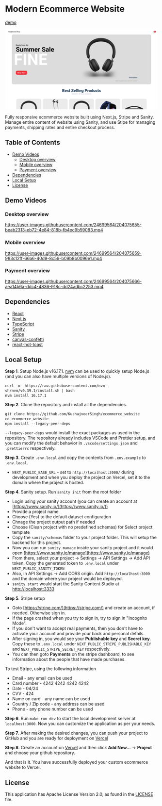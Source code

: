 # Modern Ecommerce Website
[demo](https://kushaj-ecommerce-website.vercel.app/)

![](assets/demo_image.png)

Fully responsive ecommerce website built using Next.js, Stripe and Sanity. Manage entire content of website using Sanity, and use Stipe for managing payments, shipping rates and entire checkout process.

## Table of Contents
- [Demo Videos](#demo-videos)
    - [Desktop overview](#desktop-overview)
    - [Mobile overview](#mobile-overview)
    - [Payment overview](#placing-an-order)
- [Dependencies](#dependencies)
- [Local Setup](#local-setup)
- [License](#license)

## Demo Videos

### Desktop overview

https://user-images.githubusercontent.com/24699564/204075655-beab2313-eb72-4e84-818b-fb4ec9b59083.mp4

### Mobile overview

https://user-images.githubusercontent.com/24699564/204075659-983c12ff-66a6-40d9-8c59-b09b8b0096e1.mp4

### Payment overview

https://user-images.githubusercontent.com/24699564/204075666-aea14b6a-ddc4-4836-918c-dd24adbc2253.mp4

## Dependencies
- [React](https://reactjs.org/)
- [Next.js](https://nextjs.org/)
- [TypeScript](https://www.typescriptlang.org/)
- [Sanity](https://www.sanity.io/)
- [Stripe](https://stripe.com/en-gb-us)
- [canvas-confetti](https://github.com/catdad/canvas-confetti#readme)
- [react-hot-toast](https://react-hot-toast.com/)

## Local Setup
**Step 1**. Setup Node.js v16.17.1. [nvm](https://github.com/nvm-sh/nvm) can be used to quickly setup Node.js (and you can also have multiple versions of Node.js).
```
curl -o- https://raw.githubusercontent.com/nvm-sh/nvm/v0.39.1/install.sh | bash
nvm install 16.17.1
```

**Step 2**. Clone the repository and install all the dependencies.
```
git clone https://github.com/KushajveerSingh/ecommerce_website
cd ecommerce_website
npm install --legacy-peer-deps
```

`--legacy-peer-deps` would install the exact packages as used in the repository. The repository already includes VSCode and Prettier setup, and you can modify the default behavior in `.vscode/settings.json` and `.prettierrc` respectively.

**Step 3**. Create `.env.local` and copy the contents from `.env.example` to `.env.local`.
- `NEXT_PUBLIC_BASE_URL` - set to `http://localhost:3000/` during development and when you deploy the project on Vercel, set it to the domain where the project is hosted.

**Step 4**. Sanity setup. Run `sanity init` from the root folder
- Login using your sanity account (you can create an account at [https://www.sanity.io/](https://www.sanity.io/))
- Provide a project name
- Choose (Yes) to the default dataset configuration
- Chnage the project output path if needed
- Choose (Clean project with no predefined schemas) for Select project template
- Copy the `sanity/schemas` folder to your project folder. This will setup the backend for this project.
- Now you can run `sanity manage` inside your sanity project and it would open [https://www.sanity.io/manage](https://www.sanity.io/manage)
- From there, select your project -> Settings -> API Settings -> Add API token. Copy the generated token to `.env.local` under `NEXT_PUBLIC_SANITY_TOKEN`
- Also, in API Settings -> Add CORS origin. Add `http://localhost:3000` and the domain where your project would be deployed.
- `sanity start` would start the Sanity Content Studio at [http://localhost:3333](http://localhost:3333)

**Step 5**. Stripe setup
- Goto [https://stripe.com/](https://stripe.com/) and create an account, if needed. Otherwise sign in.
- If the page crashed when you try to sign in, try to sign in "Incognito Mode".
- If you don't want to accept real payments, then you don't have to activate your account and provide your back and personal details.
- After signing in, you would see your **Publishable key** and **Secret key**. Copy these to `.env.local` under `NEXT_PUBLIC_STRIPE_PUBLISHABLE_KEY` and `NEXT_PUBLIC_STRIPE_SECRET_KEY` respectively.
- You can then goto **Payments** on the stripe dashboard, to see information about the people that have made purchases.

To test Stripe, using the following information
- Email - any email can be used
- Card number - 4242 4242 4242 4242
- Date - 04/24
- CVV - 424
- Name on card - any name can be used
- Country / Zip code - any address can be used
- Phone - any phone number can be used

**Step 6**. Run `make run dev` to start the local development server at `localhost:3000`. Now you can customize the application as per your needs.

**Step 7**. After making the desired changes, you can push your project to GitHub and you are ready for deployment on [Vercel](https://vercel.com/)

**Step 8**. Create an account on [Vercel](https://vercel.com/) and then click **Add New...** -> **Project** and choose your github repository.

And that is it. You have successfully deployed your custom ecommerce website to Vercel.

## License
This application has Apache License Version 2.0, as found in the [LICENSE](./LICENSE) file.
